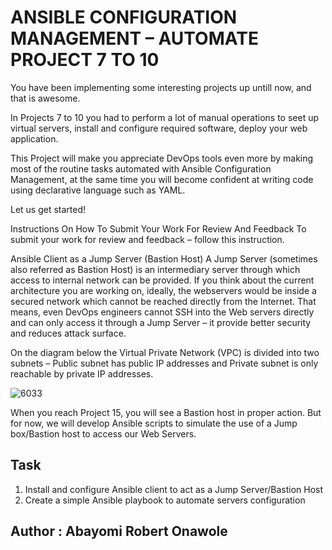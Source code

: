 # ANSIBLE CONFIGURATION MANAGEMENT – AUTOMATE PROJECT 7 TO 10

You have been implementing some interesting projects up untill now, and that is awesome.

In Projects 7 to 10 you had to perform a lot of manual operations to seet up virtual servers, install and configure required software,
deploy your web application.

This Project will make you appreciate DevOps tools even more by making most of the routine tasks automated with Ansible Configuration
Management, at the same time you will become confident at writing code using declarative language such as YAML.

Let us get started!

Instructions On How To Submit Your Work For Review And Feedback
To submit your work for review and feedback – follow this instruction.

Ansible Client as a Jump Server (Bastion Host)
A Jump Server (sometimes also referred as Bastion Host) is an intermediary server through which access to internal network can be
provided. If you think about the current architecture you are working on, ideally, the webservers would be inside a secured network
which cannot be reached directly from the Internet. That means, even DevOps engineers cannot SSH into the Web servers directly and
can only access it through a Jump Server – it provide better security and reduces attack surface.

On the diagram below the Virtual Private Network (VPC) is divided into two subnets – Public subnet has public IP addresses and Private
subnet is only reachable by private IP addresses.

![6033](https://user-images.githubusercontent.com/85270361/210153615-ea6cf398-05d3-45d0-9ea4-6daffac7fa4c.PNG)

When you reach Project 15, you will see a Bastion host in proper action. But for now, we will develop Ansible scripts to simulate
the use of a Jump box/Bastion host to access our Web Servers.

## Task

1. Install and configure Ansible client to act as a Jump Server/Bastion Host
2. Create a simple Ansible playbook to automate servers configuration


## Author : Abayomi Robert Onawole
